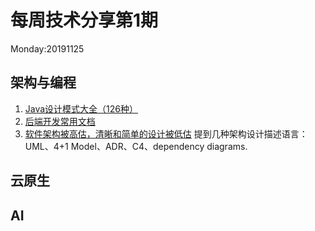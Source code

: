 # 每周技术分享第1期
Monday:20191125

## 架构与编程
1. [Java设计模式大全（126种）](https://java-design-patterns.com/patterns/)
2. [后端开发常用文档](https://www.docs4dev.com/)
3. [软件架构被高估，清晰和简单的设计被低估](https://blog.pragmaticengineer.com/software-architecture-is-overrated/)
提到几种架构设计描述语言：UML、4+1 Model、ADR、C4、dependency diagrams.

## 云原生

## AI

